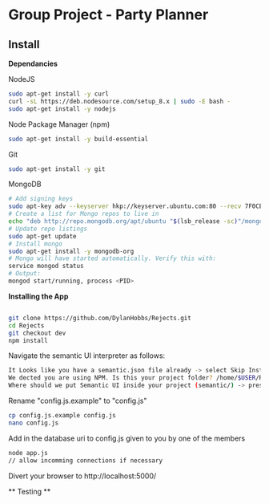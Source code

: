 # Group Project - Party Planner

## Install

**Dependancies**

NodeJS
```bash
sudo apt-get install -y curl
curl -sL https://deb.nodesource.com/setup_8.x | sudo -E bash -
sudo apt-get install -y nodejs
```
Node Package Manager (npm)
```bash
sudo apt-get install -y build-essential
```
Git
```bash
sudo apt-get install -y git
```
MongoDB
```bash
# Add signing keys
sudo apt-key adv --keyserver hkp://keyserver.ubuntu.com:80 --recv 7F0CEB10
# Create a list for Mongo repos to live in
echo "deb http://repo.mongodb.org/apt/ubuntu "$(lsb_release -sc)"/mongodb-org/3.0 multiverse" | sudo tee /etc/apt/sources.list.d/mongodb-org-3.0.list
# Update repo listings
sudo apt-get update
# Install mongo 
sudo apt-get install -y mongodb-org
# Mongo will have started automatically. Verify this with:
service mongod status
# Output:
mongod start/running, process <PID>

```

**Installing the App**
```

```



```bash
git clone https://github.com/DylanHobbs/Rejects.git
cd Rejects
git checkout dev
npm install
```

Navigate the semantic UI interpreter as follows:
```bash
It Looks like you have a semantic.json file already -> select Skip Install 
We dected you are using NPM. Is this your project folder? /home/$USER/Rejects -> select Yes
Where should we put Semantic UI inside your project (semantic/) -> press enter
```

Rename "config.js.example" to "config.js"
```bash
cp config.js.example config.js
nano config.js
```
Add in the database uri to config.js given to you by one of the members

```bash
node app.js 
// allow incomming connections if necessary
```

Divert your browser to http://localhost:5000/


** Testing ** 